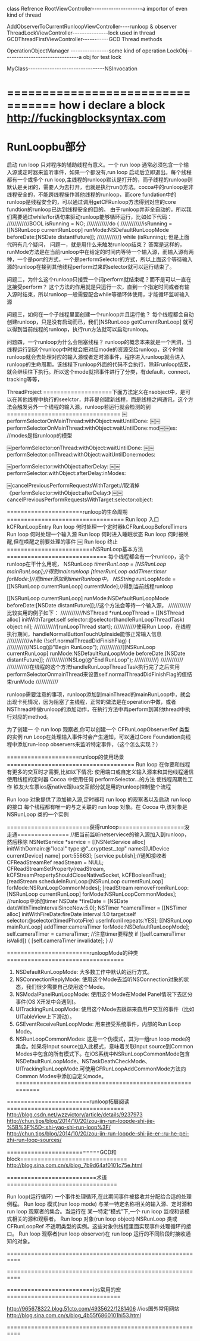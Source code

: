 class Refrence
RootViewController---------------------a importor of even kind of thread

AddObserverToCurrentRunloopViewController----runloop & observer
ThreadLockViewController---------------lock used in thread
GCDThreadFirstViewController-----------GCD Thread methods


OperationObjectManager ----------------some kind of operation
LockObj--------------------------------a obj for test lock

MyClass--------------------------------NSInvocation

=================================
how i declare a block
 http://fuckingblocksyntax.com
===================================



RunLoopbu部分
=============
启动 run loop 只对程序的辅助线程有意义。一个 run loop 通常必须包含一个输 入源或定时器来监听事件，如果一个都没有,run loop 启动后立即退出。每个线程都有一个或多个 run loop,主线程的runloop默认是打开的，而子线程的runloop则默认是关闭的，需要人为去打开，也就是执行run()方法。cocoa中的runloop是非线程安全的，不能跨线程操作其他线程的runloop，而core fundation中的runloop是线程安全的，可以通过调用getCFRunloop方法得到对应的core fundtion的runloop已达到线程安全的目的。
由于runloop并非全自动的，所以我们需要通过while/for语句来驱动runloop能够循环运行，比如如下代码：
////////////BOOL isRunning = NO;
////////////do {
////////////isRunning = [[NSRunLoop currentRunLoop] runMode:NSDefaultRunLoopMode beforeDate:[NSDate distantFuture]];
////////////} while (isRunning);
但是上面代码有几个疑问，
问题一，就是用什么来触发runloop结束？
答案是这样的，runMode方法是在当前runloop中在给定的时间内等待一个输入源，而输入源有两种，一个是port的方式，一个是performSelector的方式，所以上面这个等待输入源的runloop在接到其他线程perform过来的selector就可以运行结束了。

问题二，为什么这个runloop只接受一个词perform就结束呢？而不是可以一直在这接受perform？
这个方法的作用就是只运行一次，直到一个指定时间或者有输入源时结束，所以runloop一般需要配合while等循环体使用，才能循环监听输入源

问题三，如何在一个子线程里面创建一个runloop并且运行他？
每个线程都会自动创建runloop，只是没有启动而已，我们[NSRunLoop getCurrentRunLoop] 就可以得到当前线程的runloop，执行run方法就可以启动runloop。

问题四，一个runloop为什么会阻塞线程？
runloop的概念本来就是一个黑洞，当线程运行到这个runloop中时就会把对应mode的资源交给runloop，这个时候runloop就会去处理对应的输入源或者定时源事件，程序进入runloop就会进入runloop的生命周期，该线程下runloop外面的代码不会执行，除非runloop结束，就会继续往下执行。所以这个mode就把事件进行了分类，有default，connect，tracking等等，


ThreadProject
====================下面方法定义在nsobject中，是可以在其他线程中执行的seelctor，并非是创建新线程，而是线程之间通讯，这个方法会触发另外一个线程的输入源，runloop若运行就会检测的到=================================
￼performSelectorOnMainThread:withObject:waitUntilDone:
￼￼performSelectorOnMainThread:withObject:waitUntilDone:mod￼￼es:          //modes是指runloop的模型

￼performSelector:onThread:withObject:waitUntilDone:
￼￼performSelector:onThread:withObject:waitUntilDone:modes:

￼performSelector:withObject:afterDelay:
￼￼performSelector:withObject:afterDelay:inModes:

￼cancelPreviousPerformRequestsWithTarget://取消掉《performSelector:withObject:afterDelay:》
￼￼cancelPreviousPerformRequestsWithTarget:selector:object:

======================runloop的生命周期==================================
 Run loop 入口kCFRunLoopEntry
 Run loop 何时处理一个定时器kCFRunLoopBeforeTimers
 Run loop 何时处理一个输入源
 Run loop 何时进入睡眠状态
 Run loop 何时被唤醒,但在唤醒之前要处理的事件
￼ Run loop 终止
=========================NSRunLoop基本方法=============================
每个线程都会有一个runloop，这个runloop在干什么用呢，
NSRunLoop *timerRunLoop = [NSRunLoop mainRunLoop];//得到mainrunloop
[timerRunLoop addTimer:timer forMode:]//把timer添加到timerRunloop中，
NSString* runLoopMode = [[NSRunLoop currentRunLoop] currentMode];//得到当前线程runloop

[[NSRunLoop currentRunLoop] runMode:NSDefaultRunLoopMode beforeDate:[NSDate distantFuture]];//这个方法会等待一个输入源，
////////////比较实用的例子如下：
////////////NSThread *runLoopThread = [[NSThread alloc] initWithTarget:self selector:@selector(handleRunLoopThreadTask) object:nil];
////////////[runLoopThread start];
////////////使用Run Loop，在线程执行期间，handleNormalButtonTouchUpInside能够正常输入信息
////////////while (!self.normalThreadDidFinishFlag) {
////////////NSLog(@"Begin RunLoop");
////////////[[NSRunLoop currentRunLoop] runMode:NSDefaultRunLoopMode beforeDate:[NSDate distantFuture]];
////////////NSLog(@"End RunLoop");
////////////}
////////////
////////////在线程的这个方法handleRunLoopThreadTask执行完了之后实用performSelectorOnmainThread来设置self.normalThreadDidFinishFlag的值结束runMode
////////////


runloop需要注意的事项，runloop添加到mainThread的mainRunLoop中，就会出现卡死情况，因为阻塞了主线程，正常的做法是在operation中做，或者NSThread中做runloop的添加动作，在执行方法中再perform到其他thread中执行对应的method。

为了创建一 个 run loop 观察者,你可以创建一个 CFRunLoopObserverRef 类型的实例
run Loop在处理输入事件时会产生通知，可以通过Core Foundation向线程中添加run-loop observers来监听特定事件，（这个怎么实现？）

=====================runloop的使用场景=====================================
Run loop 在你要和线程有更多的交互时才需要,比如以下情况:
 使用端口或自定义输入源来和其他线程通信
 使用线程的定时器
 Cocoa 中使用任何 performSelector...的方法
 使线程周期性工作 铁友火车票ios版native跟lua交互部分就是用的runloop控制整个流程

Run loop 对象提供了添加输入源,定时器和 run loop 的观察者以及启动 run loop 的接口
每个线程都有唯一的与之关联的 run loop 对象。在 Cocoa 中,该对象是 NSRunLoop 类的一个实例

========================获得runloop===================没走通===============
//把当前监听netserviece的输入源加入到runloop，然后移除
    NSNetService *service = [[NSNetService alloc] initWithDomain:@"local" type:@"_crypttest._tcp" name:[[UIDevice currentDevice] name] port:55663];
    [service publish];//通知接收者
    CFReadStreamRef readStream = NULL;
    CFReadStreamSetProperty(readStream, kCFStreamPropertyShouldCloseNativeSocket, kCFBooleanTrue);
    [readStream scheduleInRunLoop:[NSRunLoop currentRunLoop] forMode:NSRunLoopCommonModes];
    [readStream removeFromRunLoop:[NSRunLoop currentRunLoop] forMode:NSRunLoopCommonModes];
//runloop中添加timer
    NSDate *fireDate = [NSDate dateWithTimeIntervalSinceNow:5.0];
    NSTimer *cameraTimer = [[NSTimer alloc] initWithFireDate:fireDate interval:1.0 target:self selector:@selector(timedPhotoFire) userInfo:nil repeats:YES];
    [[NSRunLoop mainRunLoop] addTimer:cameraTimer forMode:NSDefaultRunLoopMode];
    self.cameraTimer = cameraTimer;
        //注意timer要释放
    if ([self.cameraTimer isValid])
    {
        [self.cameraTimer invalidate];
    }
//

========================runloopMode的种类==================================
1) NSDefaultRunLoopMode: 大多数工作中默认的运行方式。
2) NSConnectionReplyMode: 使用这个Mode去监听NSConnection对象的状态，我们很少需要自己使用这个Mode。
3) NSModalPanelRunLoopMode: 使用这个Mode在Model Panel情况下去区分事件(OS X开发中会遇到)。
4) UITrackingRunLoopMode: 使用这个Mode去跟踪来自用户交互的事件（比如UITableView上下滑动）。
5) GSEventReceiveRunLoopMode: 用来接受系统事件，内部的Run Loop Mode。
6) NSRunLoopCommonModes: 这是一个伪模式，其为一组run loop mode的集合。如果将Input source加入此模式，意味着关联Input source到Common Modes中包含的所有模式下。在iOS系统中NSRunLoopCommonMode包含NSDefaultRunLoopMode、NSTaskDeathCheckMode、UITrackingRunLoopMode.可使用CFRunLoopAddCommonMode方法向Common Modes中添加自定义mode。
==========================================================

========================runloop拓展阅读==================================
http://blog.csdn.net/wzzvictory/article/details/9237973
http://chun.tips/blog/2014/10/20/zou-jin-run-loopde-shi-jie-%5B%3F%5D-:shi-yao-shi-run-loop%3F/
http://chun.tips/blog/2014/10/20/zou-jin-run-loopde-shi-jie-er-:ru-he-pei-zhi-run-loop-sources/




===========================GCD和block===============================
http://blog.sina.com.cn/s/blog_7b9d64af0101c75e.html



==========================术语================================

Run loop(运行循环) 一个事件处理循环,在此期间事件被接收并分配给合适的处理例程。
 Run loop 模式(run loop mode)
与某一特定名称相关的输入源、定时源和 run loop 观察者的集合。当运行在 某一特定“模式”下,一个 run loop 监视和该模式相关的源和观察者。
 Run loop 对象(run loop object)
NSRunLoop 类或 CFRunLoopRef 不透明类型的实例。这些对象供线程里面实现事件处理循环的接口。
 Run loop 观察者(run loop observer)在 run loop 运行的不同阶段时接收通知的对象。


==========================================================




==========================================================



=========================ios常用的宏=================================

http://965678322.blog.51cto.com/4935622/1281406
//ios国外常用网站
http://blog.sina.com.cn/s/blog_4b55f6860101hi53.html

==========================================================